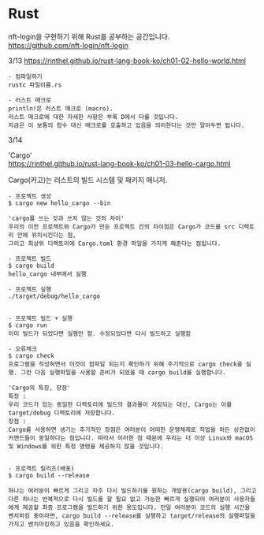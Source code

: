 # Rust

nft-login을 구현하기 위해 Rust를 공부하는 공간입니다.  
https://github.com/nft-login/nft-login  

3/13 
https://rinthel.github.io/rust-lang-book-ko/ch01-02-hello-world.html

    - 컴파일하기  
    rustc 파일이름.rs  

    - 러스트 매크로  
    println!은 러스트 매크로 (macro).  
    러스트 매크로에 대한 자세한 사항은 부록 D에서 다룰 것입니다.  
    지금은 이 보통의 함수 대신 매크로를 호출하고 있음을 의미한다는 것만 알아두면 됩니다.  


3/14

'Cargo'  
https://rinthel.github.io/rust-lang-book-ko/ch01-03-hello-cargo.html  

Cargo(카고)는 러스트의 빌드 시스템 및 패키지 매니저.  

    - 프로젝트 생성
    $ cargo new hello_cargo --bin

    'cargo를 쓰는 것과 쓰지 않는 것의 차이'
    우리의 이전 프로젝트와 Cargo가 만든 프로젝트 간의 차이점은 Cargo가 코드를 src 디렉토리 안에 위치시킨다는 점,  
    그리고 최상위 디렉토리에 Cargo.toml 환경 파일을 가지게 해준다는 점입니다.  

    - 프로젝트 빌드
    $ cargo build
    hello_cargo 내부에서 실행

    - 프로젝트 실행
    ./target/debug/hello_cargo


    - 프로젝트 빌드 + 실행
    $ cargo run 
    이미 빌드가 되었다면 실행만 함. 수정되었다면 다시 빌드하고 실행함

    - 오류체크
    $ cargo check
    프로그램을 작성하면서 이것이 컴파일 되는지 확인하기 위해 주기적으로 cargo check을 실행. 그런 다음 실행파일을 사용할 준비가 되었을 때 cargo build를 실행합니다.

    'Cargo의 특징, 장점'
    특징 : 
    우리 코드가 있는 동일한 디렉토리에 빌드의 결과물이 저장되는 대신, Cargo는 이를 target/debug 디렉토리에 저장합니다.  
    장점 : 
    Cargo를 사용하면 생기는 추가적인 장점은 여러분이 어떠한 운영체제로 작업을 하든 상관없이 커맨드들이 동일하다는 점입니다. 따라서 이러한 점 때문에 우리는 더 이상 Linux와 macOS 및 Windows를 위한 특정 명령을 제공하지 않을 것입니다.  


    - 프로젝트 릴리즈(배포)
    $ cargo build --release

    하나는 여러분이 빠르게 그리고 자주 다시 빌드하기를 원하는 개발용(cargo build), 그리고 다른 하나는 반복적으로 다시 빌드를 할 필요 없고 가능한 빠르게 실행되어 여러분이 사용자들에게 제공할 최종 프로그램을 빌드하기 위한 용도입니다. 만일 여러분이 코드의 실행 시간을 벤치마킹 중이라면, cargo build --release를 실행하고 target/release의 실행파일을 가지고 밴치마킹하고 있음을 확인하세요.


